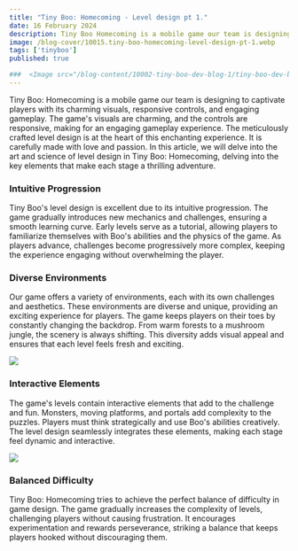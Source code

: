 ```yaml
---
title: "Tiny Boo: Homecoming - Level design pt 1."
date: 16 February 2024
description: Tiny Boo Homecoming is a mobile game our team is designing to captivate players with its charming visuals, responsive controls, and engaging gameplay.
image: /blog-cover/10015.tiny-boo-homecoming-level-design-pt-1.webp
tags: ['tinyboo']
published: true

###  <Image src="/blog-content/10002-tiny-boo-dev-blog-1/tiny-boo-dev-blog-1-2.webp" class="mx-auto"></Image>
---
```


Tiny Boo: Homecoming is a mobile game our team is designing to captivate players with its charming visuals, responsive controls, and engaging gameplay. The game's visuals are charming, and the controls are responsive, making for an engaging gameplay experience. The meticulously crafted level design is at the heart of this enchanting experience. It is carefully made with love and passion. In this article, we will delve into the art and science of level design in Tiny Boo: Homecoming, delving into the key elements that make each stage a thrilling adventure.

### Intuitive Progression

Tiny Boo's level design is excellent due to its intuitive progression. The game gradually introduces new mechanics and challenges, ensuring a smooth learning curve. Early levels serve as a tutorial, allowing players to familiarize themselves with Boo's abilities and the physics of the game. As players advance, challenges become progressively more complex, keeping the experience engaging without overwhelming the player.

### Diverse Environments

Our game offers a variety of environments, each with its own challenges and aesthetics. These environments are diverse and unique, providing an exciting experience for players. The game keeps players on their toes by constantly changing the backdrop. From warm forests to a mushroom jungle, the scenery is always shifting. This diversity adds visual appeal and ensures that each level feels fresh and exciting.

<Image src="/blog-content/10015-tiny-boo-homecoming-level-design-pt-1/tiny-boo-homecoming-level-design-pt-1-1.webp" class="mx-auto"></Image>

### Interactive Elements

The game's levels contain interactive elements that add to the challenge and fun. Monsters, moving platforms, and portals add complexity to the puzzles. Players must think strategically and use Boo's abilities creatively. The level design seamlessly integrates these elements, making each stage feel dynamic and interactive.

<Image src="/blog-content/10015-tiny-boo-homecoming-level-design-pt-1/tiny-boo-homecoming-level-design-pt-1-2.webp" class="mx-auto"></Image>

### Balanced Difficulty

Tiny Boo: Homecoming tries to achieve the perfect balance of difficulty in game design. The game gradually increases the complexity of levels, challenging players without causing frustration. It encourages experimentation and rewards perseverance, striking a balance that keeps players hooked without discouraging them.
